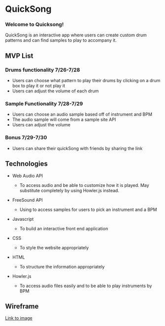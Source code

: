 # QuickSong

### Welcome to Quicksong!
QuickSong is an interactive app where users can create custom drum patterns and can find samples to play to accompany it.

## MVP List

### Drums functionality 7/26-7/28
  * Users can choose what pattern to play their drums by clicking on a drum box to play it or not play it
  * Users can adjust the volume of each drum

### Sample Functionality 7/28-7/29
  * Users can choose an audio sample based off of instrument and BPM
  * The audio sample will come from a sample site API
  * Users can adjust the volume 

### Bonus 7/29-7/30
  * Users can share their quickSong with friends by sharing the link
 
## Technologies
  * Web Audio API
    *  To access audio and be able to customize how it is played. May substitute completely by using Howler.js instead.

  * FreeSound API
    * Using to access samples for users to pick an instrument and a BPM

  * Javascript
    * To build an interactive front end application
    
  * CSS 
    * To style the website appropriately 


  * HTML
    * To structure the information appropriately


  * Howler.js
    *  To access audio files easily and to be able to play instruments by BPM

## Wireframe

[Link to image](https://imgur.com/a/qkQmEyi)



